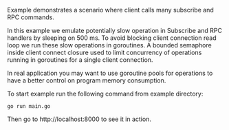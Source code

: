 Example demonstrates a scenario where client calls many subscribe and RPC commands.

In this example we emulate potentially slow operation in Subscribe and RPC handlers by sleeping on 500 ms. To avoid blocking client connection read loop we run these slow operations in goroutines. A bounded semaphore inside client connect closure used to limit concurrency of operations running in goroutines for a single client connection.

In real application you may want to use goroutine pools for operations to have a better control on program memory consumption. 

To start example run the following command from example directory:

```
go run main.go
```

Then go to http://localhost:8000 to see it in action.
